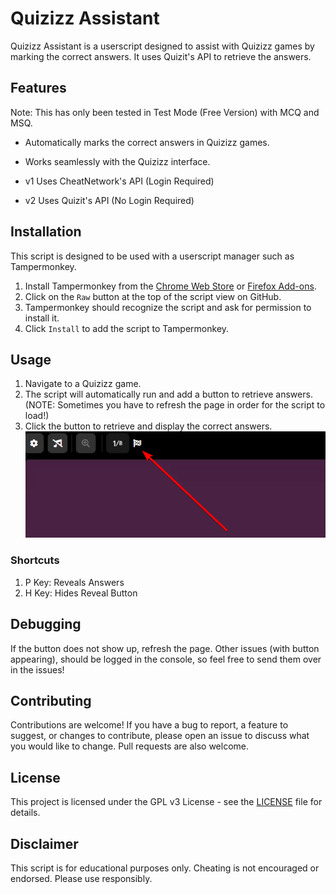 # Quizizz Assistant

Quizizz Assistant is a userscript designed to assist with Quizizz games by marking the correct answers. It uses Quizit's API to retrieve the answers.

## Features
Note: This has only been tested in Test Mode (Free Version) with MCQ and MSQ.

- Automatically marks the correct answers in Quizizz games.
- Works seamlessly with the Quizizz interface.

- v1 Uses CheatNetwork's API (Login Required)
- v2 Uses Quizit's API (No Login Required)

## Installation

This script is designed to be used with a userscript manager such as Tampermonkey.

1. Install Tampermonkey from the [Chrome Web Store](https://chrome.google.com/webstore/detail/tampermonkey/dhdgffkkebhmkfjojejmpbldmpobfkfo) or [Firefox Add-ons](https://addons.mozilla.org/en-US/firefox/addon/tampermonkey/).
2. Click on the `Raw` button at the top of the script view on GitHub.
3. Tampermonkey should recognize the script and ask for permission to install it.
4. Click `Install` to add the script to Tampermonkey.

## Usage

1. Navigate to a Quizizz game.
2. The script will automatically run and add a button to retrieve answers. (NOTE: Sometimes you have to refresh the page in order for the script to load!)
4. Click the button to retrieve and display the correct answers.
![alt text](img.png)

### Shortcuts
1. P Key: Reveals Answers
2. H Key: Hides Reveal Button

## Debugging

If the button does not show up, refresh the page. Other issues (with button appearing), should be logged in the console, so feel free to send them over in the issues!


## Contributing

Contributions are welcome! If you have a bug to report, a feature to suggest, or changes to contribute, please open an issue to discuss what you would like to change. Pull requests are also welcome.

## License

This project is licensed under the GPL v3 License - see the [LICENSE](LICENSE) file for details.

## Disclaimer

This script is for educational purposes only. Cheating is not encouraged or endorsed. Please use responsibly.
